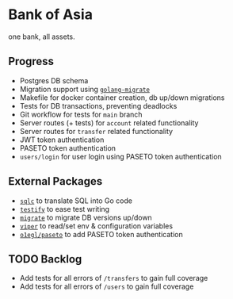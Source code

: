 # Bank of Asia

one bank, all assets.

## Progress
* Postgres DB schema
* Migration support using [`golang-migrate`](https://github.com/golang-migrate/migrate#cli-usage)
* Makefile for docker container creation, db up/down migrations
* Tests for DB transactions, preventing deadlocks
* Git workflow for tests for `main` branch
* Server routes (+ tests) for `account` related functionality
* Server routes for `transfer` related functionality
* JWT token authentication
* PASETO token authentication
* `users/login` for user login using PASETO token authentication

## External Packages
* [`sqlc`](https://sqlc.dev/) to translate SQL into Go code
* [`testify`](https://github.com/stretchr/testify) to ease test writing
* [`migrate`](https://github.com/golang-migrate/migrate) to migrate DB versions up/down
* [`viper`](https://github.com/spf13/viper) to read/set env & configuration variables
* [`o1egl/paseto`](https://github.com/o1egl/paseto) to add PASETO token authentication

## TODO Backlog
* Add tests for all errors of `/transfers` to gain full coverage
* Add tests for all errors of `/users` to gain full coverage
